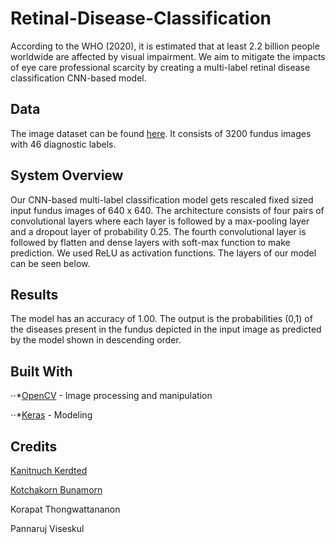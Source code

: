 # Retinal-Disease-Classification

According to the WHO (2020), it is estimated that at least 2.2 billion people worldwide are affected by visual impairment. We aim to mitigate the impacts of 
eye care professional scarcity by creating a multi-label retinal disease classification CNN-based model.

## Data

The image dataset can be found [here](https://www.kaggle.com/andrewmvd/retinal-disease-classification). It consists of 3200 fundus images with 46 diagnostic labels.

## System Overview

Our CNN-based multi-label classification model gets rescaled fixed sized input fundus images of 640 x 640. The architecture consists of four pairs of convolutional
layers where each layer is followed by a max-pooling layer and a dropout layer of probability 0.25. The fourth convolutional layer is followed by flatten and
dense layers with soft-max function to make prediction. We used ReLU as activation functions. The layers of our model can be seen below. 

## Results 

The model has an accuracy of 1.00. The output is the probabilities (0,1) of the diseases present in the fundus depicted in the input image as predicted by 
the model shown in descending order.

## Built With

⋅⋅*[OpenCV](https://github.com/opencv/opencv) - Image processing and manipulation

⋅⋅*[Keras](https://github.com/keras-team/keras) - Modeling

## Credits

[Kanitnuch Kerdted](https://github.com/piamkerdted)

[Kotchakorn Bunamorn](https://github.com/IamFah)

Korapat Thongwattananon 

Pannaruj Viseskul
